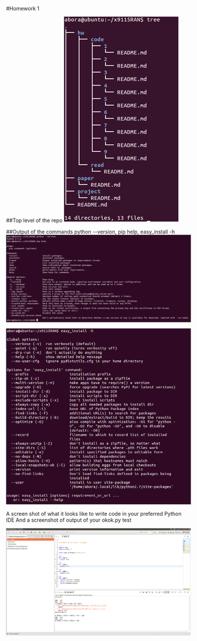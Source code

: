 #Homework 1

##Top level of the repo
![tree](images/tree.png)

##Output of the commands python --version, pip help, easy_install -h
![pip](images/pip-help.png)

![easy_install](images/easy_install.png)

A screen shot of what it looks like to write code in your preferred Python IDE
And a screenshot of output of your okok.py test

![output](images/okok.png)
